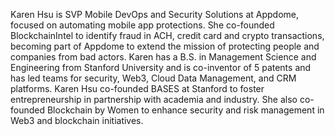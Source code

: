 Karen Hsu is SVP Mobile DevOps and Security Solutions at Appdome, focused on automating mobile app protections. She co-founded BlockchainIntel to identify fraud in ACH, credit card and crypto transactions, becoming part of Appdome to extend the mission of protecting people and companies from bad actors. 
Karen has a B.S. in Management Science and Engineering from Stanford University and is co-inventor of 5 patents and has led teams for security, Web3, Cloud Data Management, and CRM platforms. 
Karen Hsu co-founded BASES at Stanford to foster entrepreneurship in partnership with academia and industry. She also co-founded Blockchain by Women to enhance security and risk management in Web3 and blockchain initiatives.
